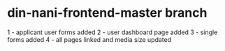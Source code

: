 # din-nani-frontend-master branch
1 - applicant user forms added
2 - user dashboard page added
3 - single forms added 
4 - all pages linked and media size updated
